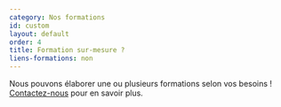 ```yaml
---
category: Nos formations
id: custom
layout: default
order: 4
title: Formation sur-mesure ?
liens-formations: non
---
```


Nous pouvons élaborer une ou plusieurs formations selon vos besoins ! [Contactez-nous](http://lechoixdescouleurs.fr/contact) pour en savoir plus.
